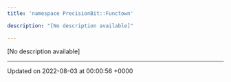 ```yaml
---
title: 'namespace PrecisionBit::Functown'

description: "[No description available]"

---
```







[No description available]






-------------------------------

Updated on 2022-08-03 at 00:00:56 +0000